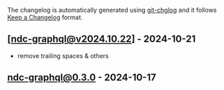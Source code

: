 The changelog is automatically generated using [git-chglog](https://github.com/git-chglog/git-chglog) and it follows [Keep a Changelog](https://keepachangelog.com) format.


<a name="ndc-graphql@v2024.10.22"></a>
## [ndc-graphql@v2024.10.22] - 2024-10-21
- remove trailing spaces & others

<a name="ndc-graphql@0.3.0"></a>
## ndc-graphql@0.3.0 - 2024-10-17
